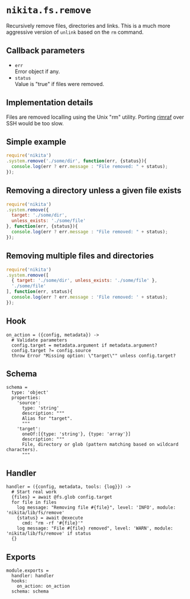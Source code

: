 
# `nikita.fs.remove`

Recursively remove files, directories and links. This is a much more aggressive
version of `unlink` based on the `rm` command.

## Callback parameters

* `err`   
  Error object if any.   
* `status`   
  Value is "true" if files were removed.   

## Implementation details

Files are removed localling using the Unix "rm" utility. Porting [rimraf] over
SSH would be too slow.

## Simple example

```js
require('nikita')
.system.remove('./some/dir', function(err, {status}){
  console.log(err ? err.message : "File removed: " + status);
});
```

## Removing a directory unless a given file exists

```js
require('nikita')
.system.remove({
  target: './some/dir',
  unless_exists: './some/file'
}, function(err, {status}){
  console.log(err ? err.message : "File removed: " + status);
});
```

## Removing multiple files and directories

```js
require('nikita')
.system.remove([
  { target: './some/dir', unless_exists: './some/file' },
  './some/file'
], function(err, status){
  console.log(err ? err.message : 'File removed: ' + status);
});
```

## Hook

    on_action = ({config, metadata}) ->
      # Validate parameters
      config.target = metadata.argument if metadata.argument?
      config.target ?= config.source
      throw Error "Missing option: \"target\"" unless config.target?

## Schema

    schema =
      type: 'object'
      properties:
        'source':
          type: 'string'
          description: """
          Alias for "target".
          """
        'target':
          oneOf:[{type: 'string'}, {type: 'array'}]
          description: """
          File, directory or glob (pattern matching based on wildcard characters).   
          """

## Handler

    handler = ({config, metadata, tools: {log}}) ->
      # Start real work
      {files} = await @fs.glob config.target
      for file in files
        log message: "Removing file #{file}", level: 'INFO', module: 'nikita/lib/fs/remove'
        {status} = await @execute
          cmd: "rm -rf '#{file}'"
        log message: "File #{file} removed", level: 'WARN', module: 'nikita/lib/fs/remove' if status
      {}

## Exports

    module.exports =
      handler: handler
      hooks:
        on_action: on_action
      schema: schema

[rimraf]: https://github.com/isaacs/rimraf

